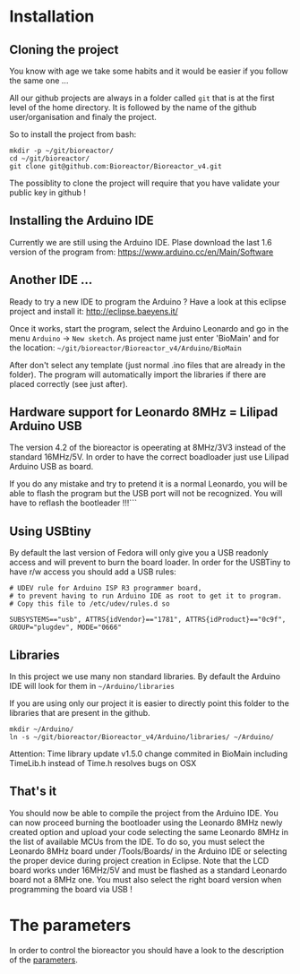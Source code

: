 # Installation

## Cloning the project

You know with age we take some habits and it would be easier if you follow the same one ...

All our github projects are always in a folder called `git`
that is at the first level of the home directory. It is followed by the 
name of the github user/organisation and finaly the project.

So to install the project from bash:
```
mkdir -p ~/git/bioreactor/
cd ~/git/bioreactor/
git clone git@github.com:Bioreactor/Bioreactor_v4.git
```

The possiblity to clone the project will require that you have validate your public key
in github !

## Installing the Arduino IDE

Currently we are still using the Arduino IDE. Plase download the last 1.6 version
of the program from: https://www.arduino.cc/en/Main/Software

## Another IDE ...

Ready to try a new IDE to program the Arduino ? Have a look at this eclipse project and install it:
http://eclipse.baeyens.it/

Once it works, start the program, select the Arduino Leonardo and go in the menu `Arduino` -> `New sketch`.
As project name just enter 'BioMain' and for the location: `~/git/bioreactor/Bioreactor_v4/Arduino/BioMain`

After don't select any template (just normal .ino files that are already in the folder). The program
will automatically import the libraries if there are placed correctly (see just after).

## Hardware support for Leonardo 8MHz = Lilipad Arduino USB

The version 4.2 of the bioreactor is opeerating at 8MHz/3V3 instead of the standard 16MHz/5V.
In order to have the correct boadloader just use Lilipad Arduino USB as board.

If you do any mistake and try to pretend it is a normal Leonardo, you will be able to flash the program but the USB port will not be recognized. You will have to reflash the bootleader !!!```

## Using USBtiny
By default the last version of Fedora will only give you a USB readonly access and will prevent to burn the board loader.
In order for the USBTiny to have r/w access you should add a USB rules:
```
# UDEV rule for Arduino ISP R3 programmer board,
# to prevent having to run Arduino IDE as root to get it to program.
# Copy this file to /etc/udev/rules.d so

SUBSYSTEMS=="usb", ATTRS{idVendor}=="1781", ATTRS{idProduct}=="0c9f", GROUP="plugdev", MODE="0666"

```


## Libraries

In this project we use many non standard libraries. By default the Arduino IDE
will look for them in `~/Arduino/libraries`

If you are using only our project it is easier to directly point this folder
to the libraries that are present in the github. 

```
mkdir ~/Arduino/
ln -s ~/git/bioreactor/Bioreactor_v4/Arduino/libraries/ ~/Arduino/
```
Attention: Time library update v1.5.0 change commited in BioMain including TimeLib.h instead of Time.h resolves bugs on OSX 

## That's it

You should now be able to compile the project from the Arduino IDE.
You can now proceed burning the bootloader using the Leonardo 8MHz newly created option and upload your code selecting the same Leonardo 8MHz in the list of available MCUs from the IDE. To do so, you must select the Leonardo 8MHz board under /Tools/Boards/ in the Arduino IDE or selecting the proper device during project creation in Eclipse. Note that the LCD board works under 16MHz/5V and must be flashed as a standard Leonardo board not a 8MHz one. You must also select the right board version when programming the board via USB !


# The parameters

In order to control the bioreactor you should have a look to the description of the [parameters](parameters.md).
